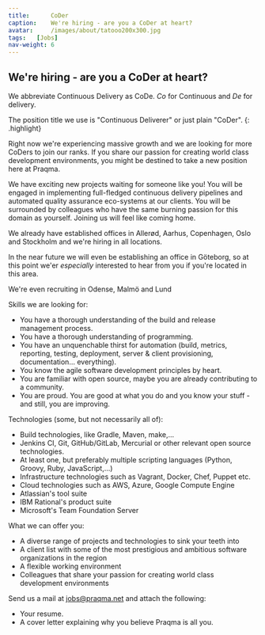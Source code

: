 ```yaml
---
title:      CoDer
caption:    We're hiring - are you a CoDer at heart?
avatar:     /images/about/tatooo200x300.jpg
tags:   [Jobs]
nav-weight: 6
---
```


## We're hiring - are you a CoDer at heart?

We abbreviate Continuous Delivery as CoDe. _Co_ for Continuous and _De_ for delivery.

The position title we use is "Continuous Deliverer" or just plain "CoDer".
{: .highlight}

Right now we're experiencing massive growth and we are looking for more CoDers to join our ranks.
If you share our passion for creating world class development environments, you might be destined to take a new position here at Praqma.
<!--break-->
We have exciting new projects waiting for someone like you!
You will be engaged in implementing full-fledged continuous delivery pipelines and automated quality assurance eco-systems at our clients.
You will be surrounded by colleagues who have the same burning passion for this domain as yourself.
Joining us will feel like coming home.

We already have established offices in Allerød, Aarhus, Copenhagen, Oslo and Stockholm and we're hiring in all locations.

In the near future we will even be establishing an office in Göteborg, so at this point we'er _especially_ interested to hear from you if you're located in this area.

We're even recruiting in Odense, Malmö and Lund

Skills we are looking for:

 * You have a thorough understanding of the build and release management process.
 * You have a thorough understanding of programming.
 * You have an unquenchable thirst for automation (build, metrics, reporting, testing, deployment, server & client provisioning, documentation... everything).
 * You know the agile software development principles by heart.
 * You are familiar with open source, maybe you are already contributing to a community.
 * You are proud. You are good at what you do and you know your stuff - and still, you are improving.

Technologies (some, but not necessarily all of):

 * Build technologies, like Gradle, Maven, make,...
 * Jenkins CI, Git, GitHub/GitLab, Mercurial or other relevant open source technologies.
 * At least one, but preferably multiple scripting languages (Python, Groovy, Ruby, JavaScript,...)
 * Infrastructure technologies such as Vagrant, Docker, Chef, Puppet etc.
 * Cloud technologies such as AWS, Azure, Google Compute Engine
 * Atlassian's tool suite
 * IBM Rational's product suite
 * Microsoft's Team Foundation Server

What we can offer you:

 * A diverse range of projects and technologies to sink your teeth into
 * A client list with some of the most prestigious and ambitious software organizations in the region
 * A flexible working environment
 * Colleagues that share your passion for creating world class development environments

Send us a mail at jobs@praqma.net and attach the following:

 * Your resume.
 * A cover letter explaining why you believe Praqma is all you.
